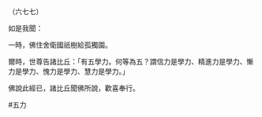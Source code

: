 （六七七）

如是我聞：

一時，佛住舍衛國祇樹給孤獨園。

爾時，世尊告諸比丘：「有五學力。何等為五？謂信力是學力、精進力是學力、慚力是學力、愧力是學力、慧力是學力。」

佛說此經已，諸比丘聞佛所說，歡喜奉行。



#五力
